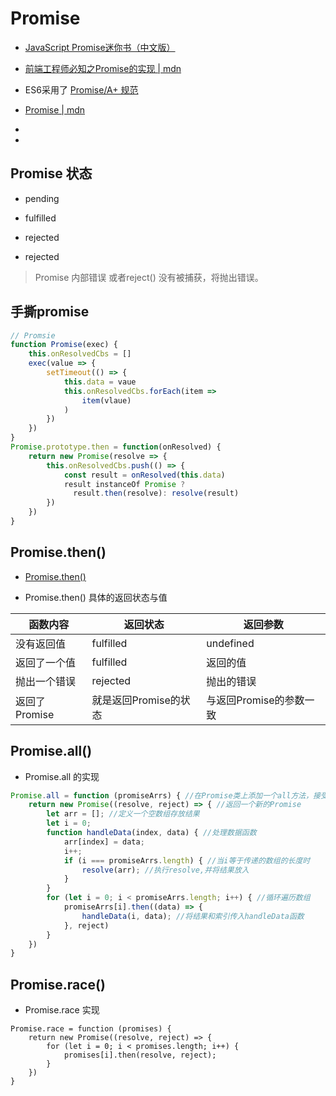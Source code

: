 # Promise



* [JavaScript Promise迷你书（中文版）](http://liubin.org/promises-book/#introduction)
* [前端工程师必知之Promise的实现 | mdn](https://juejin.im/post/5afd2ff26fb9a07aaa11786c#heading-6)
* ES6采用了 [Promise/A+ 规范](https://promisesaplus.com/)

* [Promise | mdn](https://developer.mozilla.org/zh-CN/docs/Web/JavaScript/Reference/Global_Objects/Promise)
* 
* 

## Promise 状态

* pending
* fulfilled
* rejected



* rejected

> Promise 内部错误 或者reject() 没有被捕获，将抛出错误。



## 手撕promise

```js
// Promsie
function Promise(exec) {
    this.onResolvedCbs = []
    exec(value => {
        setTimeout(() => {
            this.data = vaue
       		this.onResolvedCbs.forEach(item => 
                item(vlaue)
            )
        })
    })
}
Promise.prototype.then = function(onResolved) {
    return new Promise(resolve => {
        this.onResolvedCbs.push(() => {
            const result = onResolved(this.data)
            result instanceOf Promise ? 
              result.then(resolve): resolve(result)
        })
    })
}
```





## Promise.then()

* [Promise.then()](https://developer.mozilla.org/zh-CN/docs/Web/JavaScript/Reference/Global_Objects/Promise/then)

* Promise.then() 具体的返回状态与值

| 函数内容      | 返回状态              | 返回参数                |
| ------------- | --------------------- | ----------------------- |
| 没有返回值    | fulfilled             | undefined               |
| 返回了一个值  | fulfilled             | 返回的值                |
| 抛出一个错误  | rejected              | 抛出的错误              |
| 返回了Promise | 就是返回Promise的状态 | 与返回Promise的参数一致 |



## Promise.all() 

* Promise.all 的实现

```js
Promise.all = function (promiseArrs) { //在Promise类上添加一个all方法，接受一个传进来的promise数组
    return new Promise((resolve, reject) => { //返回一个新的Promise
        let arr = []; //定义一个空数组存放结果
        let i = 0;
        function handleData(index, data) { //处理数据函数
            arr[index] = data;
            i++;
            if (i === promiseArrs.length) { //当i等于传递的数组的长度时 
                resolve(arr); //执行resolve,并将结果放入
            }
        }
        for (let i = 0; i < promiseArrs.length; i++) { //循环遍历数组
            promiseArrs[i].then((data) => {
                handleData(i, data); //将结果和索引传入handleData函数
            }, reject)
        }
    })
}
```

## Promise.race()

* Promise.race 实现

```
Promise.race = function (promises) {
    return new Promise((resolve, reject) => {
        for (let i = 0; i < promises.length; i++) {
            promises[i].then(resolve, reject);
        }
    })
}
```



